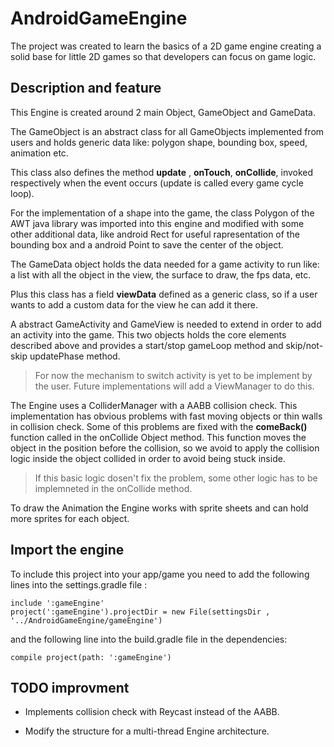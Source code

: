 # AndroidGameEngine
The project was created to learn the basics of a 2D game engine creating a solid base 
for little 2D games so that developers can focus on game logic.

## Description and feature

This Engine is created around 2 main Object, GameObject and GameData.

The GameObject is an abstract class for all GameObjects implemented from users and holds generic data like: 
polygon shape, bounding box, speed, animation etc. 

This class also defines the method **update** , **onTouch**, **onCollide**, invoked respectively 
when the event occurs (update is called every game cycle loop).

For the implementation of a shape into the game, the class Polygon of the AWT java library was imported into this 
engine and modified with some other additional data, like android Rect for useful rapresentation of the bounding box and 
a android Point to save the center of the object.

The GameData object holds the data needed for a game activity to run like: a list with all the object in the view, 
the surface to draw, the fps data, etc.

Plus this class has a field **viewData** defined as a generic class, so if a user wants to add a 
custom data for the view he can add it there.

A abstract GameActivity and GameView is needed to extend in order to add an activity into the game.
This two objects holds the core elements described above and provides a start/stop gameLoop method and skip/not-skip 
updatePhase method. 

>For now the mechanism to switch activity is yet to be implement by the user. Future implementations will add a ViewManager to do this.

The Engine uses a ColliderManager with a AABB collision check. This implementation has obvious problems with 
fast moving objects or thin walls in collision check. Some of this problems are fixed with the **comeBack()** function called in the 
onCollide Object method. This function moves the object in the position before the collision, so we 
avoid to apply the collision logic inside the object collided in order to avoid being stuck inside.

>If this basic logic dosen't fix the problem, some other logic has to be implemneted in the onCollide method.

To draw the Animation the Engine works with sprite sheets and can hold more sprites for each object.


## Import the engine

To include this project into your app/game you need to add the following lines into the settings.gradle file :

	include ':gameEngine'
	project(':gameEngine').projectDir = new File(settingsDir , '../AndroidGameEngine/gameEngine')
	
and the following line into the build.gradle file in the dependencies:

	compile project(path: ':gameEngine')


## TODO improvment

- Implements collision check with Reycast instead of the AABB.

- Modify the structure for a multi-thread Engine architecture.



